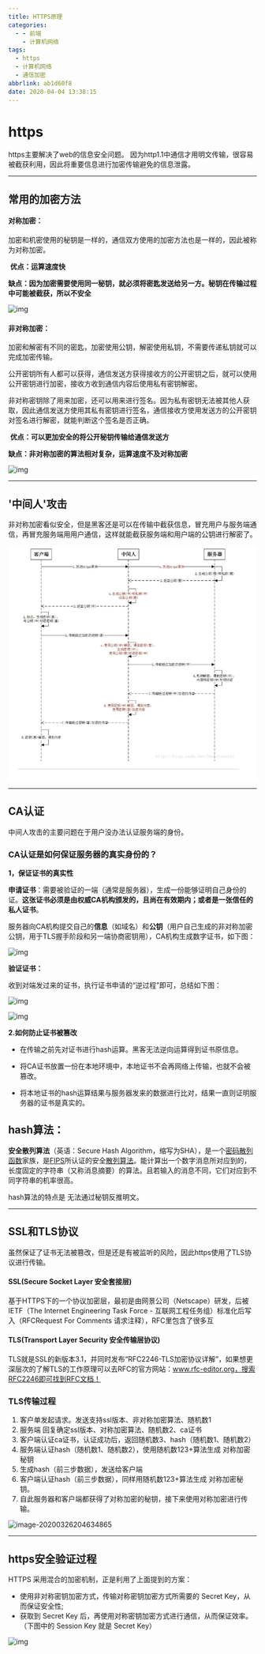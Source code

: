 ```yaml
---
title: HTTPS原理
categories:
  - - 前端
    - 计算机网络
tags:
  - https
  - 计算机网络
  - 通信加密
abbrlink: ab1d60f8
date: 2020-04-04 13:38:15
---
```


# https

https主要解决了web的信息安全问题。 因为http1.1中通信才用明文传输，很容易被截获利用，因此将重要信息进行加密传输避免的信息泄露。

---

## 常用的加密方法

#### 对称加密：

加密和机密使用的秘钥是一样的，通信双方使用的加密方法也是一样的，因此被称为对称加密。

​	**优点：运算速度快**

​	**缺点：因为加密需要使用同一秘钥，就必须将密匙发送给另一方。秘钥在传输过程中可能被截获，所以不安全**

![img](https://camo.githubusercontent.com/c95f015d173dd0dd54208f377c5ee9ba9e0d735f/68747470733a2f2f63732d6e6f7465732d313235363130393739362e636f732e61702d6775616e677a686f752e6d7971636c6f75642e636f6d2f37666666613462382d623336642d343731662d616430632d6138386565373633626237362e706e67)



#### 非对称加密：

加密和解密有不同的密匙，加密使用公钥，解密使用私钥，不需要传递私钥就可以完成加密传输。

公开密钥所有人都可以获得，通信发送方获得接收方的公开密钥之后，就可以使用公开密钥进行加密，接收方收到通信内容后使用私有密钥解密。

非对称密钥除了用来加密，还可以用来进行签名。因为私有密钥无法被其他人获取，因此通信发送方使用其私有密钥进行签名，通信接收方使用发送方的公开密钥对签名进行解密，就能判断这个签名是否正确。

​	**优点：可以更加安全的将公开秘钥传输给通信发送方**

​	**缺点：非对称加密的算法相对复杂，运算速度不及对称加密**

![img](https://camo.githubusercontent.com/fe1d080a765b2285e0f91d882716c447ebf425f5/68747470733a2f2f63732d6e6f7465732d313235363130393739362e636f732e61702d6775616e677a686f752e6d7971636c6f75642e636f6d2f33396363623239392d656539392d346464312d623862342d3266396563393439356362342e706e67)

---



##  '中间人'攻击

非对称加密看似安全，但是黑客还是可以在传输中截获信息，冒充用户与服务端通信，再冒充服务端用用户通信，这样就能截获服务端和用户端的公钥进行解密了。

![image-20200415142603836](https://raw.githubusercontent.com/Wxl-c137/Image-Hosting/master/img/20200415142605.png)

---



## CA认证

中间人攻击的主要问题在于用户没办法认证服务端的身份。

### CA认证是如何保证服务器的真实身份的？



**1，保证证书的真实性**

**申请证书**：需要被验证的一端（通常是服务器），生成一份能够证明自己身份的证。**这张证书必须是由权威CA机构颁发的，且尚在有效期内；或者是一张信任的私人证书**。

服务器向CA机构提交自己的**信息**（如域名）和**公钥**（用户自己生成的非对称加密公钥，用于TLS握手阶段和另一端协商密钥用），CA机构生成数字证书，如下图：

![img](https://pic1.zhimg.com/80/v2-a07b55499fd8867d5be415ecc77001a0_720w.jpg)

**验证证书：**

收到对端发过来的证书，执行证书申请的“逆过程”即可，总结如下图：

![img](https://pic1.zhimg.com/80/v2-074ad85981131fca65cf2d03ac292700_720w.jpg)



![img](https://camo.githubusercontent.com/2901ef0e326dd93db4f6a815395fab9ff13225b2/68747470733a2f2f63732d6e6f7465732d313235363130393739362e636f732e61702d6775616e677a686f752e6d7971636c6f75642e636f6d2f323031372d30362d31312d63612e706e67)



**2.如何防止证书被篡改**

- 在传输之前先对证书进行hash运算。黑客无法逆向运算得到证书原信息。

- 将CA证书放置一份在本地环境中，本地证书不会再网络上传输，也就不会被篡改。
- 将本地证书的hash运算结果与服务器发来的数据进行比对，结果一直则证明服务器的证书是真实的。

## hash算法：

**安全散列算法**（英语：Secure Hash Algorithm，缩写为SHA），是一个[密码散列函数](https://baike.baidu.com/item/密码散列函数)家族，是[FIPS](https://baike.baidu.com/item/FIPS)所认证的安全[散列算法](https://baike.baidu.com/item/散列算法)。能计算出一个数字消息所对应到的，长度固定的字符串（又称消息摘要）的算法。且若输入的消息不同，它们对应到不同字符串的机率很高。

hash算法的特点是  无法通过秘钥反推明文。

---



## SSL和TLS协议

虽然保证了证书无法被篡改，但是还是有被监听的风险，因此https使用了TLS协议进行传输。

#### SSL(Secure Socket Layer 安全套接层)

基于HTTPS下的一个协议加密层，最初是由网景公司（Netscape）研发，后被IETF（The Internet Engineering Task Force - 互联网工程任务组）标准化后写入（RFCRequest For Comments 请求注释），RFC里包含了很多互

#### TLS(Transport Layer Security 安全传输层协议)

TLS就是SSL的新版本3.1，并同时发布“RFC2246-TLS加密协议详解”，如果想更深层次的了解TLS的工作原理可以去RFC的官方网站：www.rfc-editor.org，搜索RFC2246即可找到RFC文档！

### TLS传输过程

1. 客户单发起请求。发送支持ssl版本、非对称加密算法、随机数1
2. 服务端 回复确定ssl版本、对称加密算法、随机数2、ca证书
3. 客户端认证ca证书，认证成功后，返回随机数3、hash（随机数1、随机数2）
4. 服务端认证hash（随机数1、随机数2），使用随机数123+算法生成  对称加密秘钥
5. 生成hash（前三步数据），发送给客户端
6. 客户端认证hash（前三步数据），同样用随机数123+算法生成  对称加密秘钥。
7. 自此服务器和客户端都获得了对称加密的秘钥，接下来使用对称加密进行传输。

![image-20200326204634865](C:\Users\lulu\AppData\Roaming\Typora\typora-user-images\image-20200326204634865.png)

---



## https安全验证过程

HTTPS 采用混合的加密机制，正是利用了上面提到的方案：

- 使用非对称密钥加密方式，传输对称密钥加密方式所需要的 Secret Key，从而保证安全性;
- 获取到 Secret Key 后，再使用对称密钥加密方式进行通信，从而保证效率。（下图中的 Session Key 就是 Secret Key）

![img](https://camo.githubusercontent.com/370d97acbc36633fdd170957bbdcf8f8c91230ff/68747470733a2f2f63732d6e6f7465732d313235363130393739362e636f732e61702d6775616e677a686f752e6d7971636c6f75642e636f6d2f486f772d48545450532d576f726b732e706e67)